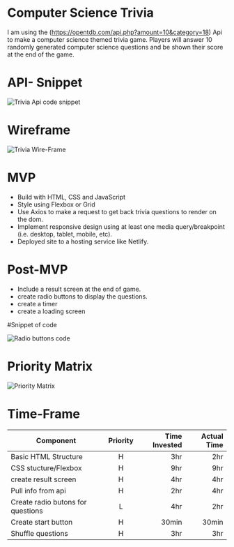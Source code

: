 

# Computer Science Trivia 

I am using the (https://opentdb.com/api.php?amount=10&category=18) Api to make a computer science themed trivia game. Players will answer 10 randomly generated computer science questions and be shown their score at the end of the game. 


  # API- Snippet 

  ![Trivia Api code snippet](https://i.imgur.com/up86cdQ.png?)

# Wireframe
 ![Trivia Wire-Frame](https://i.imgur.com/0T0K8nA.png)

# MVP
- Build with HTML, CSS and JavaScript
- Style using Flexbox or Grid
- Use Axios to make a request to get back trivia questions to render on the dom.
- Implement responsive design using at least one media query/breakpoint (i.e. desktop, tablet, mobile, etc).
- Deployed site to a hosting service like Netlify.
 

# Post-MVP
- Include a result screen at the end of game. 
- create radio buttons to display the questions. 
- create a timer 
- create a loading screen 


#Snippet of code 

![Radio buttons code](https://i.imgur.com/up86cdQ.png?1)


# Priority Matrix 

![Priority Matrix](https://i.imgur.com/HjRTNUV.png)

# Time-Frame
| Component | Priority| Time Invested |Actual Time   |
| ------------- |:-------------:| -----:| ------:
| Basic HTML Structure     | H | 3hr | 2hr | 2hr
| CSS stucture/Flexbox    | H    |  9hr | 9hr 
| create result screen | H | 4hr | 4hr | 4hr
| Pull info from api | H | 2hr  | 4hr | 4hr 
| Create radio butons for questions | L |  4hr | 2hr
|Create start button| H | 30min | 30min
| Shuffle questions | H | 3hr | 3hr 




